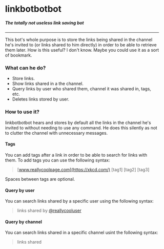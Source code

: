 # linkbotbotbot
##### The totally not useless link saving bot
---

This bot's whole purpose is to store the links being shared in the channel he's invited to (or links shared to him directly) in order to be able to retrieve them later. How is this useful? I don't know. Maybe you could use it as a sort of bookmark.

### What can he do?

* Store links.
* Show links shared in a the channel.
* Query links by user who shared them, channel it was shared in, tags, etc.
* Deletes links stored by user.

### How to use it?

linkbotbotbot hears and stores by default all the links in the channel he's invited to without needing to use any command. He does this silently as not to clutter the channel with unnecessary messages.

#### Tags

You can add tags after a link in order to be able to search for links with them.
To add tags you can use the following syntax:

> [www.reallycoolpage.com](https://xkcd.com/) [tag1] [tag2] [tag3]

Spaces between tags are optional.

#### Query by user

You can search links shared by a specific user using the following syntax:

> links shared by [@reallycooluser](https://xkcd.com/327/)

#### Query by channel

You can search links shared in a specific channel usint the following syntax:

> links shared 